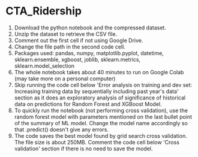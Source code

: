 # CTA_Ridership
1. Download the python notebook and the compressed dataset.<br />
2. Unzip the dataset to retrieve the CSV file.<br />
3. Comment out the first cell if not using Google Drive.<br />
4. Change the file path in the second code cell.<br />
5. Packages used: pandas, numpy, matplotlib.pyplot, datetime, sklearn.ensemble, xgboost, joblib, sklearn.metrics, sklearn.model_selection<br />
6. The whole notebook takes about 40 minutes to run on Google Colab (may take more on a personal computer)<br />
7. Skip running the code cell below 'Error analysis on training and dev set: Increasing training data by sequentially including past year's data' section as it does an exploratory analysis of significance of historical data on predictions for Random Forest and XGBoost Model.<br />
8. To quickly run the notebook (not performing cross validation), use the random forest model with parameters mentioned on the last bullet point of the summary of ML model. Change the model name accordingly so that .predict() doesn't give any errors.<br />
9. The code saves the best model found by grid search cross validation. The file size is about 250MB. Comment the code cell below 'Cross validation' section if there is no need to save the model. 
